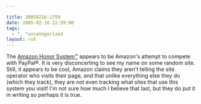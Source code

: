 ```yaml
---

title: 20050216-1759
date: 2005-02-16 22:59:00
tags:
  - ", "uncategorized
layout: rut
---
```


The <a href="http://s1.amazon.com/exec/varzea/subst/fx/help/how-we-know.html/104-6176201-5722335">Amazon
Honor System&#x2122;</a> appears to be Amazon's attempt to compete
with PayPal&#xae;.  It is very disconcerting to see my name on
some random site.  Still, it appears to be cool, Amazon claims
they aren't telling the site operator who visits their page,
and that unlike everything else they do (which they track), they
are not even tracking what sites that use this system you visit!
I'm not sure how much I believe that last, but they do put it in
writing so perhaps it is true.

